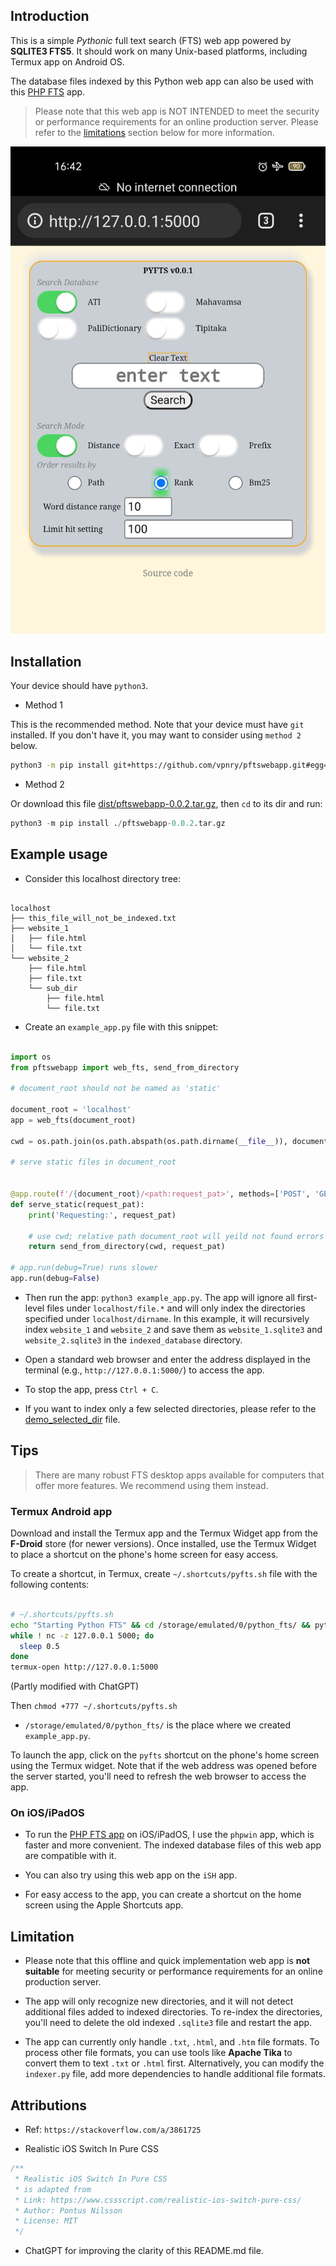 ## Introduction

This is a simple *Pythonic* full text search (FTS) web app powered by **SQLITE3 FTS5**. It should work on many Unix-based platforms, including Termux app on Android OS.

The database files indexed by this Python web app can also be used with this [PHP FTS](https://github.com/vpnry/fts) app.

> Please note that this web app is NOT INTENDED to meet the security or performance requirements for an online production server. Please refer to the [limitations](#limitation) section below for more information.

![](./pftswebapp.jpg)


## Installation

Your device should have `python3`. 

+ Method 1

This is the recommended method. Note that your device must have `git` installed. If you don't have it, you may want to consider using `method 2` below.

```bash
python3 -m pip install git+https://github.com/vpnry/pftswebapp.git#egg=pftswebapp

```

+ Method 2

Or download this file [dist/pftswebapp-0.0.2.tar.gz](dist/pftswebapp-0.0.2.tar.gz), then `cd` to its dir and run:

```python 
python3 -m pip install ./pftswebapp-0.0.2.tar.gz
```

## Example usage

+ Consider this localhost directory tree:

```text

localhost
├── this_file_will_not_be_indexed.txt
├── website_1
│   ├── file.html
│   └── file.txt
└── website_2
    ├── file.html
    ├── file.txt
    └── sub_dir
        ├── file.html
        └── file.txt
```

+ Create an `example_app.py` file with this snippet: 

```python

import os
from pftswebapp import web_fts, send_from_directory

# document_root should not be named as 'static'

document_root = 'localhost'
app = web_fts(document_root)

cwd = os.path.join(os.path.abspath(os.path.dirname(__file__)), document_root)

# serve static files in document_root


@app.route(f'/{document_root}/<path:request_pat>', methods=['POST', 'GET'])
def serve_static(request_pat):
    print('Requesting:', request_pat)

    # use cwd; relative path document_root will yeild not found errors
    return send_from_directory(cwd, request_pat)

# app.run(debug=True) runs slower
app.run(debug=False)


```

+ Then run the app: `python3 example_app.py`. The app will ignore all first-level files under `localhost/file.*` and will only index the directories specified under `localhost/dirname`. In this example, it will recursively index `website_1` and `website_2` and save them as `website_1.sqlite3` and `website_2.sqlite3` in the `indexed_database` directory.
    
+ Open a standard web browser and enter the address displayed in the terminal (e.g., `http://127.0.0.1:5000/`) to access the app.
    
+ To stop the app, press `Ctrl + C`.
    
+ If you want to index only a few selected directories, please refer to the [demo_selected_dir](demo_selected_dir.py) file.


## Tips
 
> There are many robust FTS desktop apps available for computers that offer more features. We recommend using them instead.

### Termux Android app

Download and install the Termux app and the Termux Widget app from the **F-Droid** store (for newer versions). Once installed, use the Termux Widget to place a shortcut on the phone's home screen for easy access.

To create a shortcut, in Termux, create `~/.shortcuts/pyfts.sh` file with the following contents:

```bash 

# ~/.shortcuts/pyfts.sh
echo "Starting Python FTS" && cd /storage/emulated/0/python_fts/ && python3 example_app.py &
while ! nc -z 127.0.0.1 5000; do
  sleep 0.5
done
termux-open http://127.0.0.1:5000

```
(Partly modified with ChatGPT)

Then `chmod +777 ~/.shortcuts/pyfts.sh`

+ `/storage/emulated/0/python_fts/` is the place where we created `example_app.py`.


To launch the app, click on the `pyfts` shortcut on the phone's home screen using the Termux widget. Note that if the web address was opened before the server started, you'll need to refresh the web browser to access the app.


### On iOS/iPadOS

- To run the [PHP FTS app](https://github.com/vpnry/fts) on iOS/iPadOS, I use the `phpwin` app, which is faster and more convenient. The indexed database files of this web app are compatible with it.
  
- You can also try using this web app on the `iSH` app.
  
- For easy access to the app, you can create a shortcut on the home screen using the Apple Shortcuts app.


## Limitation

- Please note that this offline and quick implementation web app is **not suitable** for meeting security or performance requirements for an online production server.
    
- The app will only recognize new directories, and it will not detect additional files added to indexed directories. To re-index the directories, you'll need to delete the old indexed `.sqlite3` file and restart the app.
    
- The app can currently only handle `.txt`, `.html`, and `.htm` file formats. To process other file formats, you can use tools like **Apache Tika** to convert them to text `.txt` or `.html` first. Alternatively, you can modify the `indexer.py` file, add more dependencies to handle additional file formats.


## Attributions

+ Ref: `https://stackoverflow.com/a/3861725`

+ Realistic iOS Switch In Pure CSS

```css 
/**
 * Realistic iOS Switch In Pure CSS
 * is adapted from
 * Link: https://www.cssscript.com/realistic-ios-switch-pure-css/
 * Author: Pontus Nilsson
 * License: MIT
 */
```
+ ChatGPT for improving the clarity of this README.md file.
